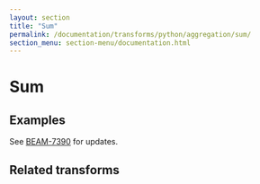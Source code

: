 ```yaml
---
layout: section
title: "Sum"
permalink: /documentation/transforms/python/aggregation/sum/
section_menu: section-menu/documentation.html
---
```

<!--
Licensed under the Apache License, Version 2.0 (the "License");
you may not use this file except in compliance with the License.
You may obtain a copy of the License at

http://www.apache.org/licenses/LICENSE-2.0

Unless required by applicable law or agreed to in writing, software
distributed under the License is distributed on an "AS IS" BASIS,
WITHOUT WARRANTIES OR CONDITIONS OF ANY KIND, either express or implied.
See the License for the specific language governing permissions and
limitations under the License.
-->

# Sum

## Examples
See [BEAM-7390](https://issues.apache.org/jira/browse/BEAM-7390) for updates. 

## Related transforms
